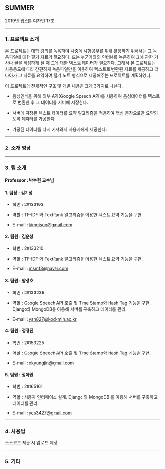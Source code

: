## SUMMER

2019년 캡스톤 디자인 17조


---------------------------------------

### 1. 프로잭트 소개


본 프로젝트는 대학 강의를 녹음하여 나중에 시험공부를 위해 활용하기 위해서는 그 녹음파일에 대한 필기 자료가 필요하다. 또는 누군가와의 인터뷰를 녹음하여 그에 관한 기사나 글을 작성하게 될 때 그에 대한 텍스트 데이터가 필요하다. 그래서 본 프로젝트는 사용용도에 따라 간편하게 녹음파일만을 이용하여 텍스트로 변환된 자료를 제공하고 더 나아가 그 자료를 요약하여 필기 노트 형식으로 제공해주는 프로젝트를 계획하였다.

이 프로젝트의 전체적인 구조 및 개발 내용은 크게 3가지로 나뉜다.

-  음성인식을 위해 외부 API(Google Speech API)를 사용하여 음성데이터를 텍스트로 변환한 후 그 데이터를 서버에 저장한다.

-  서버에 저장된 텍스트 데이터를 요약 알고리즘을 적용하여 핵심 문장으로만 요약되도록 데이터를 가공한다.

-  가공된 데이터를 다시 가져와서 사용자에게 제공한다.


---------------------------------------

### 2. 소개 영상


---------------------------------------

### 3. 팀 소개


#### Professor : **박수현 교수님**


#### 1. 팀장 : 김기성

- 학번 : 20133193

- 역할 : TF-IDF 와 TextRank 알고리즘을 이용한 텍스트 요약 기능을 구현.

- E-mail : kimgisuo@gmail.com


#### 2. 팀원 : 김윤성

- 학번 : 20133210

- 역할 : TF-IDF 와 TextRank 알고리즘을 이용한 텍스트 요약 기능을 구현.

- E-mail : msmf3@naver.com


#### 3. 팀원 : 양성호

- 학번 : 20133235

- 역할 : Google Speech API 호출 및 Time Stamp와 Hash Tag 기능을 구현. Django와 MongoDB를 이용해 서버를 구축하고 데이터를 관리.

- E-mail : ysh827@kookmin.ac.kr 


#### 4. 팀원 : 정경진

- 학번 : 20153225

- 역할 : Google Speech API 호출 및 Time Stamp와 Hash Tag 기능을 구현.

- E-mail : okyungjin@gmail.com


#### 5. 팀원 : 정예원

- 학번 : 20165161

- 역할 : 사용자 인터페이스 설계. Django 와 MongoDB 를 이용해 서버를 구축하고 데이터를 관리.

- E-mail : yes3427@gmail.com


---------------------------------------

### 4. 사용법


소스코드 제출 시 업로드 예정.


---------------------------------------

### 5. 기타



